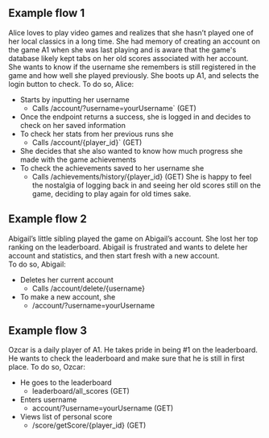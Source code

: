 ## Example flow 1
 Alice loves to play video games and realizes that she hasn’t played one of her local classics in a long time. She had memory of creating an account on the game A1 when she was last playing and is aware that the game's database likely kept tabs on her old scores associated with her account. She wants to know if the username she remembers is still registered in the game and how well she played previously. She boots up A1, and selects the login button to check.
To do so, Alice: 
* Starts by inputting her username 
  * Calls /account/?username=yourUsername` (GET)
* Once the endpoint returns a success, she is logged in and decides to check on her saved information
* To check her stats from her previous runs she
  * Calls /account/{player_id}` (GET)
* She decides that she also wanted to know how much progress she made with the game achievements
* To check the achievements saved to her username she
  * Calls /achievements/history/{player_id} (GET)
She is happy to feel the nostalgia of logging back in and seeing her old scores still on the game, deciding to play again for old times sake.


## Example flow 2
 Abigail’s little sibling played the game on Abigail’s account. She lost her top ranking on the leaderboard. Abigail is frustrated and wants to delete her account and statistics, and then start fresh with a new account. 	
To do so, Abigail:
* Deletes her current account
  * Calls  /account/delete/{username}
* To make a new account, she
  * /account/?username=yourUsername


## Example flow 3
Ozcar is a daily player of A1. He takes pride in being #1 on the leaderboard. He wants to check the leaderboard and make sure that he is still in first place.
To do so, Ozcar:
* He goes to the leaderboard
  * leaderboard/all_scores (GET)
* Enters username
  * account/?username=yourUsername (GET)
* Views list of personal score
  * /score/getScore/{player_id} (GET)

